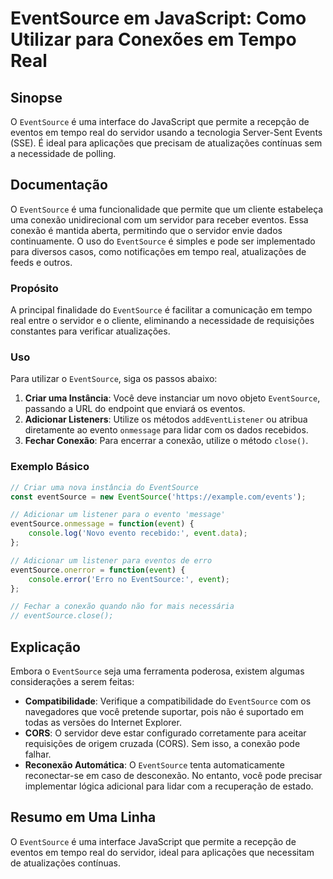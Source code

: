 <!--
Meta Description: # EventSource em JavaScript: Como Utilizar para Conexões em Tempo Real ## Sinopse O `EventSource` é uma interface do JavaScript que permite a recepção...
Meta Keywords: eventsource, para, que, uma, servidor
-->

# EventSource em JavaScript: Como Utilizar para Conexões em Tempo Real

## Sinopse
O `EventSource` é uma interface do JavaScript que permite a recepção de eventos em tempo real do servidor usando a tecnologia Server-Sent Events (SSE). É ideal para aplicações que precisam de atualizações contínuas sem a necessidade de polling.

## Documentação
O `EventSource` é uma funcionalidade que permite que um cliente estabeleça uma conexão unidirecional com um servidor para receber eventos. Essa conexão é mantida aberta, permitindo que o servidor envie dados continuamente. O uso do `EventSource` é simples e pode ser implementado para diversos casos, como notificações em tempo real, atualizações de feeds e outros.

### Propósito
A principal finalidade do `EventSource` é facilitar a comunicação em tempo real entre o servidor e o cliente, eliminando a necessidade de requisições constantes para verificar atualizações.

### Uso
Para utilizar o `EventSource`, siga os passos abaixo:

1. **Criar uma Instância**: Você deve instanciar um novo objeto `EventSource`, passando a URL do endpoint que enviará os eventos.
2. **Adicionar Listeners**: Utilize os métodos `addEventListener` ou atribua diretamente ao evento `onmessage` para lidar com os dados recebidos.
3. **Fechar Conexão**: Para encerrar a conexão, utilize o método `close()`.

### Exemplo Básico
```javascript
// Criar uma nova instância do EventSource
const eventSource = new EventSource('https://example.com/events');

// Adicionar um listener para o evento 'message'
eventSource.onmessage = function(event) {
    console.log('Novo evento recebido:', event.data);
};

// Adicionar um listener para eventos de erro
eventSource.onerror = function(event) {
    console.error('Erro no EventSource:', event);
};

// Fechar a conexão quando não for mais necessária
// eventSource.close();
```

## Explicação
Embora o `EventSource` seja uma ferramenta poderosa, existem algumas considerações a serem feitas:

- **Compatibilidade**: Verifique a compatibilidade do `EventSource` com os navegadores que você pretende suportar, pois não é suportado em todas as versões do Internet Explorer.
- **CORS**: O servidor deve estar configurado corretamente para aceitar requisições de origem cruzada (CORS). Sem isso, a conexão pode falhar.
- **Reconexão Automática**: O `EventSource` tenta automaticamente reconectar-se em caso de desconexão. No entanto, você pode precisar implementar lógica adicional para lidar com a recuperação de estado.

## Resumo em Uma Linha
O `EventSource` é uma interface JavaScript que permite a recepção de eventos em tempo real do servidor, ideal para aplicações que necessitam de atualizações contínuas.